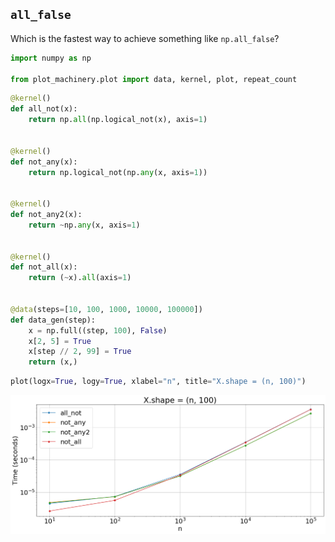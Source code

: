 ## `all_false`

Which is the fastest way to achieve something like `np.all_false`?


```python
import numpy as np

from plot_machinery.plot import data, kernel, plot, repeat_count
```


```python
@kernel()
def all_not(x):
    return np.all(np.logical_not(x), axis=1)


@kernel()
def not_any(x):
    return np.logical_not(np.any(x, axis=1))


@kernel()
def not_any2(x):
    return ~np.any(x, axis=1)


@kernel()
def not_all(x):
    return (~x).all(axis=1)


@data(steps=[10, 100, 1000, 10000, 100000])
def data_gen(step):
    x = np.full((step, 100), False)
    x[2, 5] = True
    x[step // 2, 99] = True
    return (x,)
```


```python
plot(logx=True, logy=True, xlabel="n", title="X.shape = (n, 100)")
```


    
![png](README_files/README_3_0.png)
    

